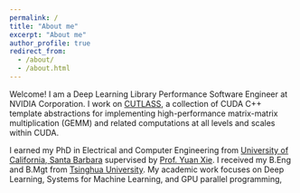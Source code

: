```yaml
---
permalink: /
title: "About me"
excerpt: "About me"
author_profile: true
redirect_from: 
  - /about/
  - /about.html
---
```

Welcome! I am a Deep Learning Library Performance Software Engineer at NVIDIA Corporation. I work on [CUTLASS](https://github.com/NVIDIA/cutlass), a collection of CUDA C++ template abstractions for implementing high-performance matrix-matrix multiplication (GEMM) and related computations at all levels and scales within CUDA.

I earned my PhD in Electrical and Computer Engineering from [University of California, Santa Barbara](https://www.ucsb.edu/) supervised by [Prof. Yuan Xie](https://ece.hkust.edu.hk/yuanxie). I received my B.Eng and B.Mgt from [Tsinghua University](https://www.tsinghua.edu.cn/en/). My academic work focuses on Deep Learning, Systems for Machine Learning, and GPU parallel programming, 
